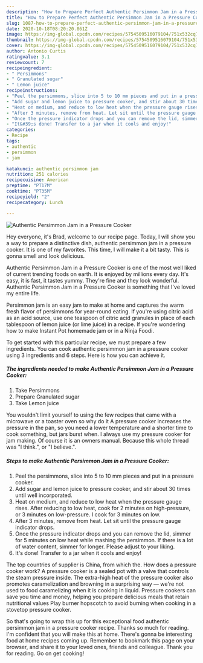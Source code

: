 ```yaml
---
description: "How to Prepare Perfect Authentic Persimmon Jam in a Pressure Cooker"
title: "How to Prepare Perfect Authentic Persimmon Jam in a Pressure Cooker"
slug: 1087-how-to-prepare-perfect-authentic-persimmon-jam-in-a-pressure-cooker
date: 2020-10-18T08:20:20.861Z
image: https://img-global.cpcdn.com/recipes/5754509516079104/751x532cq70/authentic-persimmon-jam-in-a-pressure-cooker-recipe-main-photo.jpg
thumbnail: https://img-global.cpcdn.com/recipes/5754509516079104/751x532cq70/authentic-persimmon-jam-in-a-pressure-cooker-recipe-main-photo.jpg
cover: https://img-global.cpcdn.com/recipes/5754509516079104/751x532cq70/authentic-persimmon-jam-in-a-pressure-cooker-recipe-main-photo.jpg
author: Antonio Curtis
ratingvalue: 3.1
reviewcount: 7
recipeingredient:
- " Persimmons"
- " Granulated sugar"
- " Lemon juice"
recipeinstructions:
- "Peel the persimmons, slice into 5 to 10 mm pieces and put in a pressure cooker."
- "Add sugar and lemon juice to pressure cooker, and stir about 30 times until well incorporated."
- "Heat on medium, and reduce to low heat when the pressure gauge rises. After reducing to low heat, cook for 2 minutes on high-pressure, or 3 minutes on low-pressure. I cook for 3 minutes on low."
- "After 3 minutes, remove from heat. Let sit until the pressure gauge indicator drops."
- "Once the pressure indicator drops and you can remove the lid, simmer for 5 minutes on low heat while mashing the persimmon. If there is a lot of water content, simmer for longer. Please adjust to your liking."
- "It&#39;s done! Transfer to a jar when it cools and enjoy!"
categories:
- Recipe
tags:
- authentic
- persimmon
- jam

katakunci: authentic persimmon jam 
nutrition: 251 calories
recipecuisine: American
preptime: "PT17M"
cooktime: "PT35M"
recipeyield: "2"
recipecategory: Lunch

---
```



![Authentic Persimmon Jam in a Pressure Cooker](https://img-global.cpcdn.com/recipes/5754509516079104/751x532cq70/authentic-persimmon-jam-in-a-pressure-cooker-recipe-main-photo.jpg)

Hey everyone, it's Brad, welcome to our recipe page. Today, I will show you a way to prepare a distinctive dish, authentic persimmon jam in a pressure cooker. It is one of my favorites. This time, I will make it a bit tasty. This is gonna smell and look delicious.

Authentic Persimmon Jam in a Pressure Cooker is one of the most well liked of current trending foods on earth. It is enjoyed by millions every day. It's easy, it is fast, it tastes yummy. They're fine and they look wonderful. Authentic Persimmon Jam in a Pressure Cooker is something that I've loved my entire life.

Persimmon jam is an easy jam to make at home and captures the warm fresh flavor of persimmons for year-round eating. If you&#39;re using citric acid as an acid source, use one teaspoon of citric acid granules in place of each tablespoon of lemon juice (or lime juice) in a recipe. If you&#39;re wondering how to make Instant Pot homemade jam or in a Ninja Foodi.


To get started with this particular recipe, we must prepare a few ingredients. You can cook authentic persimmon jam in a pressure cooker using 3 ingredients and 6 steps. Here is how you can achieve it.

<!--inarticleads1-->

##### The ingredients needed to make Authentic Persimmon Jam in a Pressure Cooker:

1. Take  Persimmons
1. Prepare  Granulated sugar
1. Take  Lemon juice


You wouldn&#39;t limit yourself to using the few recipes that came with a microwave or a toaster oven so why do it A pressure cooker increases the pressure in the pan, so you need a lower temperature and a shorter time to cook something, but jars burst when. I always use my pressure cooker for jam making. Of course it is an owners manual. Because this whole thread was &#34;I think.&#34;, or &#34;I believe.&#34;. 

<!--inarticleads2-->

##### Steps to make Authentic Persimmon Jam in a Pressure Cooker:

1. Peel the persimmons, slice into 5 to 10 mm pieces and put in a pressure cooker.
1. Add sugar and lemon juice to pressure cooker, and stir about 30 times until well incorporated.
1. Heat on medium, and reduce to low heat when the pressure gauge rises. After reducing to low heat, cook for 2 minutes on high-pressure, or 3 minutes on low-pressure. I cook for 3 minutes on low.
1. After 3 minutes, remove from heat. Let sit until the pressure gauge indicator drops.
1. Once the pressure indicator drops and you can remove the lid, simmer for 5 minutes on low heat while mashing the persimmon. If there is a lot of water content, simmer for longer. Please adjust to your liking.
1. It&#39;s done! Transfer to a jar when it cools and enjoy!


The top countries of supplier is China, from which the. How does a pressure cooker work? A pressure cooker is a sealed pot with a valve that controls the steam pressure inside. The extra-high heat of the pressure cooker also promotes caramelization and browning in a surprising way — we&#39;re not used to food caramelizing when it is cooking in liquid. Pressure cookers can save you time and money, helping you prepare delicious meals that retain nutritional values Play burner hopscotch to avoid burning when cooking in a stovetop pressure cooker. 

So that's going to wrap this up for this exceptional food authentic persimmon jam in a pressure cooker recipe. Thanks so much for reading. I'm confident that you will make this at home. There's gonna be interesting food at home recipes coming up. Remember to bookmark this page on your browser, and share it to your loved ones, friends and colleague. Thank you for reading. Go on get cooking!
